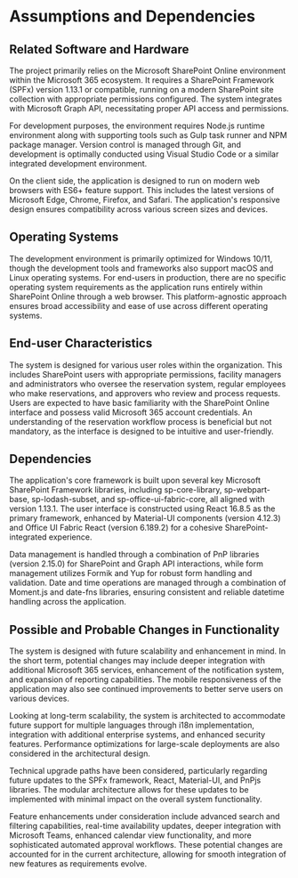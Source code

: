 # Assumptions and Dependencies

## Related Software and Hardware

The project primarily relies on the Microsoft SharePoint Online environment within the Microsoft 365 ecosystem. It requires a SharePoint Framework (SPFx) version 1.13.1 or compatible, running on a modern SharePoint site collection with appropriate permissions configured. The system integrates with Microsoft Graph API, necessitating proper API access and permissions.

For development purposes, the environment requires Node.js runtime environment along with supporting tools such as Gulp task runner and NPM package manager. Version control is managed through Git, and development is optimally conducted using Visual Studio Code or a similar integrated development environment.

On the client side, the application is designed to run on modern web browsers with ES6+ feature support. This includes the latest versions of Microsoft Edge, Chrome, Firefox, and Safari. The application's responsive design ensures compatibility across various screen sizes and devices.

## Operating Systems

The development environment is primarily optimized for Windows 10/11, though the development tools and frameworks also support macOS and Linux operating systems. For end-users in production, there are no specific operating system requirements as the application runs entirely within SharePoint Online through a web browser. This platform-agnostic approach ensures broad accessibility and ease of use across different operating systems.

## End-user Characteristics

The system is designed for various user roles within the organization. This includes SharePoint users with appropriate permissions, facility managers and administrators who oversee the reservation system, regular employees who make reservations, and approvers who review and process requests. Users are expected to have basic familiarity with the SharePoint Online interface and possess valid Microsoft 365 account credentials. An understanding of the reservation workflow process is beneficial but not mandatory, as the interface is designed to be intuitive and user-friendly.

## Dependencies

The application's core framework is built upon several key Microsoft SharePoint Framework libraries, including sp-core-library, sp-webpart-base, sp-lodash-subset, and sp-office-ui-fabric-core, all aligned with version 1.13.1. The user interface is constructed using React 16.8.5 as the primary framework, enhanced by Material-UI components (version 4.12.3) and Office UI Fabric React (version 6.189.2) for a cohesive SharePoint-integrated experience.

Data management is handled through a combination of PnP libraries (version 2.15.0) for SharePoint and Graph API interactions, while form management utilizes Formik and Yup for robust form handling and validation. Date and time operations are managed through a combination of Moment.js and date-fns libraries, ensuring consistent and reliable datetime handling across the application.

## Possible and Probable Changes in Functionality

The system is designed with future scalability and enhancement in mind. In the short term, potential changes may include deeper integration with additional Microsoft 365 services, enhancement of the notification system, and expansion of reporting capabilities. The mobile responsiveness of the application may also see continued improvements to better serve users on various devices.

Looking at long-term scalability, the system is architected to accommodate future support for multiple languages through i18n implementation, integration with additional enterprise systems, and enhanced security features. Performance optimizations for large-scale deployments are also considered in the architectural design.

Technical upgrade paths have been considered, particularly regarding future updates to the SPFx framework, React, Material-UI, and PnPjs libraries. The modular architecture allows for these updates to be implemented with minimal impact on the overall system functionality.

Feature enhancements under consideration include advanced search and filtering capabilities, real-time availability updates, deeper integration with Microsoft Teams, enhanced calendar view functionality, and more sophisticated automated approval workflows. These potential changes are accounted for in the current architecture, allowing for smooth integration of new features as requirements evolve.
